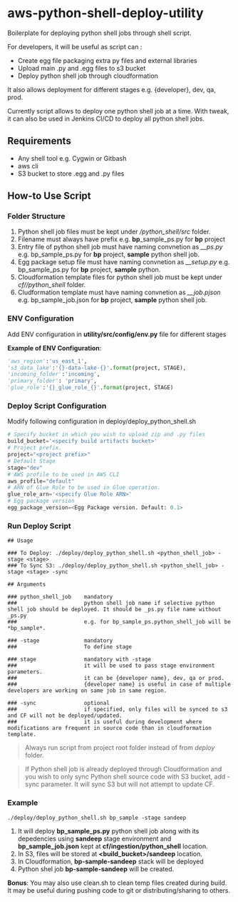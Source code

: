 # aws-python-shell-deploy-utility
Boilerplate for deploying python shell jobs through shell script. 

For developers, it will be useful as script can :
* Create egg file packaging extra py files and external libraries
* Upload main .py and .egg files to s3 bucket
* Deploy python shell job through cloudformation

It also allows deployment for different stages e.g. {developer}, dev, qa, prod.

Currently script allows to deploy one python shell job at a time. With tweak, it can also be used in Jenkins CI/CD to deploy all python shell jobs.

## Requirements
* Any shell tool e.g. Cygwin or Gitbash
* aws cli
* S3 bucket to store .egg and .py files

## How-to Use Script

### Folder Structure 
1. Python shell job files must be kept under *<module>/python_shell/src* folder.
2. Filename must always have prefix <project name> e.g. **bp**_sample_ps.py for **bp** project
3. Entry file of python shell job must have naming convnetion as *<project name>_<job name>_ps.py* e.g. bp_sample_ps.py for **bp** project, **sample** python shell job.
4. Egg package setup file must have naming convnetion as *<project name>_<job name>_setup.py* e.g. bp_sample_ps.py for **bp** project, **sample** python.
5. Cloudformation template files for python shell job must be kept under *cf/<module>/python_shell* folder.
6. Cludformation template must have naming convnetion as *<project name>_<job name>_job.pjson* e.g. bp_sample_job.json for **bp** project, **sample** python shell job.

### ENV Configuration
Add ENV configuration in **utility/src/config/env.py** file for different stages

**Example of ENV Configuration**:

```python
'aws_region':'us_east_1',
's3_data_lake':'{}-data-lake-{}'.format(project, STAGE),
'incoming_folder':'incoming',
'primary_folder': 'primary',
'glue_role':'{}_glue_role_{}'.format(project, STAGE)
```

### Deploy Script Configuration
Modify following configuration in deploy/deploy_python_shell.sh

```python
# Specify bucket in which you wish to upload zip and .py files
build_bucket='<specify build artifacts bucket>'
# Project prefix. 
project="<project prefix>"
# Default Stage
stage="dev"
# AWS profile to be used in AWS CLI
aws_profile="default"
# ARN of Glue Role to be used in Glue operation.
glue_role_arn='<specify Glue Role ARN>'
# Egg package version
egg_package_version=<Egg Package version. Default: 0.1>
```

### Run Deploy Script

```shell
## Usage

### To Deploy: ./deploy/deploy_python_shell.sh <python_shell_job> -stage <stage>
### To Sync S3: ./deploy/deploy_python_shell.sh <python_shell_job> -stage <stage> -sync

## Arguments

### python_shell_job    mandatory
###                     python shell job name if selective python shell job should be deployed. It should be _ps.py file name without _ps.py 
###                     e.g. for bp_sample_ps.python_shell_job will be *bp_sample*.

### -stage              mandatory
###                     To define stage

### stage               mandatory with -stage
###                     it will be used to pass stage environment parameters.
###                     it can be {developer name}, dev, qa or prod.
###                     {developer name} is useful in case of multiple developers are working on same job in same region.

### -sync               optional
###                     if specified, only files will be synced to s3 and CF will not be deployed/updated.
###                     it is useful during development where modifications are frequent in source code than in cloudformation template.
```

> Always run script from project root folder instead of from *deploy* folder.

> If Python shell job is already deployed through Cloudformation and you wish to only sync Python shell  source code with S3 bucket, add -sync parameter. It will sync S3 but will not attempt to update CF.

### Example

```shell
./deploy/deploy_python_shell.sh bp_sample -stage sandeep
```

1. It will deploy **bp_sample_ps.py** python shell job along with its depedencies using **sandeep** stage environment and **bp_sample_job.json** kept at **cf/ingestion/python_shell** location. 
2. In S3, files will be stored at **<build_bucket>/sandeep** location.
3. In Cloudformation, **bp-sample-sandeep** stack will be deployed
4. Python shel job **bp-sample-sandeep** will be created.

**Bonus**: You may also use clean.sh to clean temp files created during build. It may be useful during pushing code to git or distributing/sharing to others.
